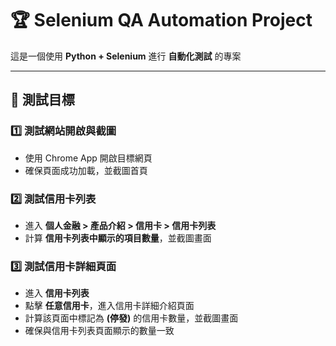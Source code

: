 # 🏆 Selenium QA Automation Project

這是一個使用 **Python + Selenium** 進行 **自動化測試** 的專案

---

## 📌 測試目標
### **1️⃣ 測試網站開啟與截圖**
- 使用 Chrome App 開啟目標網頁
- 確保頁面成功加載，並截圖首頁

### **2️⃣ 測試信用卡列表**
- 進入 **個人金融 > 產品介紹 > 信用卡 > 信用卡列表**
- 計算 **信用卡列表中顯示的項目數量**，並截圖畫面

### **3️⃣ 測試信用卡詳細頁面**
- 進入 **信用卡列表**
- 點擊 **任意信用卡**，進入信用卡詳細介紹頁面
- 計算該頁面中標記為 **(停發)** 的信用卡數量，並截圖畫面
- 確保與信用卡列表頁面顯示的數量一致

